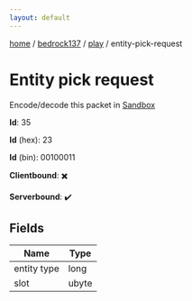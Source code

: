```yaml
---
layout: default
---
```


[home](/)  /  [bedrock137](/protocol/bedrock137)  /  [play](/protocol/bedrock137/play)  /  entity-pick-request

# Entity pick request

Encode/decode this packet in [Sandbox](../../../sandbox/bedrock137#play.entity_pick_request)

**Id**: 35

**Id** (hex): 23

**Id** (bin): 00100011

**Clientbound**: ✖️

**Serverbound**: ✔️

## Fields

Name | Type
---|---
entity type | long
slot | ubyte
